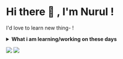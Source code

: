 <!--
**nurulrsadi/nurulrsadi** is a ✨ _special_ ✨ repository because its `README.md` (this file) appears on your GitHub profile.

Here are some ideas to get you started:

- 🔭 I’m currently working on ...
- 🌱 I’m currently learning ...
- 👯 I’m looking to collaborate on ...
- 🤔 I’m looking for help with ...
- 💬 Ask me about ...
- 📫 How to reach me: ...
- 😄 Pronouns: ...
- ⚡ Fun fact: ...
-->

# Hi there 👋 , I'm Nurul !
I'd love to learn new thing- !  

<details>
 <summary><strong>What i am learning/working on these days</strong></summary>
    &emsp;🌱 I’m currently learning anything. </br>
    &emsp; 💬 Ask me about anything.</br>
    &emsp; 📫 How to reach me: <a href="https://www.linkedin.com/in/nurul-rachmayani-sadi-60a40710a/">LinkedIn!</a>  </br>
    &emsp; 😄 Pronouns: She/Her </br>
    &emsp; ⚡ Fun fact: my lover is music </br>
</details>

<p>
    <img src="https://github-readme-stats.vercel.app/api?username=nurulrsadi&hide=contribs,prs&show_icons=true&hide_border=true&title_color=000" />
    <img src="https://github-readme-stats.sera5-dev.vercel.app/api/top-langs/?username=nurulrsadi&hide_border=true&layout=compact&title_color=000000&tetx_color=000000" width="">
</p>

<!--
**bagusfe/bagusfe** is a ✨ _special_ ✨ repository because its `README.md` (this file) appears on your GitHub profile.
Here are some ideas to get you started:
- 🔭 I’m currently working on ...
- 🌱 I’m currently learning ...
- 👯 I’m looking to collaborate on ...
- 🤔 I’m looking for help with ...
- 💬 Ask me about ...
- 📫 How to reach me: ...
- 😄 Pronouns: ...
- ⚡ Fun fact: ...
-->
